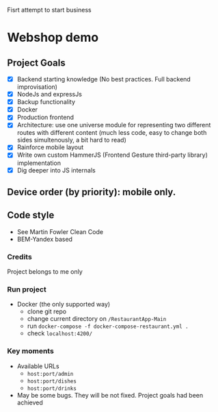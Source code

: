 Fisrt attempt to start business

# Webshop demo
## Project Goals
- [X] Backend starting knowledge (No best practices. Full backend improvisation)
- [X] NodeJs and expressJs
- [X] Backup functionality
- [X] Docker
- [X] Production frontend
- [X] Architecture: use one universe module for representing two different routes with different content (much less code, easy to change both sides simultenously, a bit hard to read)
- [X] Rainforce mobile layout
- [X] Write own custom HammerJS (Frontend Gesture third-party library) implementation
- [X] Dig deeper into JS internals

## Device order (by priority): mobile only.

## Code style
- See Martin Fowler Clean Code
- BEM-Yandex based

### Credits
Project belongs to me only

### Run project
- Docker (the only supported way)
    - clone git repo
    - change current directory on ```/RestaurantApp-Main```
    - run ```docker-compose -f docker-compose-restaurant.yml .```
    - check ```localhost:4200/```

### Key moments
- Available URLs
    - ```host:port/admin```
    - ```host:port/dishes```
    - ```host:port/drinks```
- May be some bugs. They will be not fixed. Project goals had been achieved

